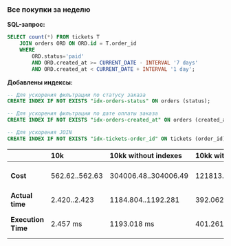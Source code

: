 ### Все покупки за неделю

**SQL-запрос:**
```sql
SELECT count(*) FROM tickets T
    JOIN orders ORD ON ORD.id = T.order_id
    WHERE
        ORD.status='paid'
        AND ORD.created_at >= CURRENT_DATE - INTERVAL '7 days'
        AND ORD.created_at < CURRENT_DATE + INTERVAL '1 day';
```

**Добавлены индексы:**
```sql
-- Для ускорения фильтрации по статусу заказа
CREATE INDEX IF NOT EXISTS "idx-orders-status" ON orders (status);

-- Для ускорения фильтрации по дате оплаты заказа
CREATE INDEX IF NOT EXISTS "idx-orders-created_at" ON orders (created_at);

-- Для ускорения JOIN
CREATE INDEX IF NOT EXISTS "idx-tickets-order_id" ON tickets (order_id); 
```


|                    | 10k            | 10kk without indexes | 10kk with indexes    | Result                  |
|--------------------|:---------------|:---------------------|:---------------------|:------------------------|
| **Cost**           | 562.62..562.63 | 304006.48..304006.49 | 121813.73..121813.74 | Выигрыш в **2.49** раз  |
| **Actual time**    | 2.420..2.423   | 1184.804..1192.281   | 392.062..400.502     |                         |
| **Execution Time** | 2.457 ms       | 1193.018 ms          | 401.261 ms           | Выигрыш в **2.93** раз  |